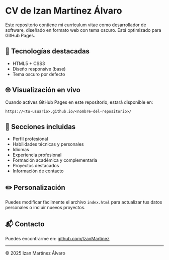 # CV de Izan Martínez Álvaro

Este repositorio contiene mi currículum vitae como desarrollador de software, diseñado en formato web con tema oscuro. Está optimizado para GitHub Pages.

## 🚀 Tecnologías destacadas
- HTML5 + CSS3
- Diseño responsive (base)
- Tema oscuro por defecto

## 🌐 Visualización en vivo
Cuando actives GitHub Pages en este repositorio, estará disponible en:

```
https://<tu-usuario>.github.io/<nombre-del-repositorio>/
```

## 📄 Secciones incluidas
- Perfil profesional
- Habilidades técnicas y personales
- Idiomas
- Experiencia profesional
- Formación académica y complementaria
- Proyectos destacados
- Información de contacto

## ✏️ Personalización
Puedes modificar fácilmente el archivo `index.html` para actualizar tus datos personales o incluir nuevos proyectos.

## 📬 Contacto
Puedes encontrarme en: [github.com/IzanMartinez](https://github.com/IzanMartinez)

---

© 2025 Izan Martínez Álvaro
